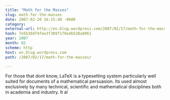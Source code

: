 ```yaml
---
title: "Math for the Masses"
slug: math-for-the-masses
date: 2007-02-20 16:15:40 -0600
category: 
external-url: http://en.blog.wordpress.com/2007/02/17/math-for-the-masses/
hash: 7e5b38d74fee3f309f1f0a4b538a8061
year: 2007
month: 02
scheme: http
host: en.blog.wordpress.com
path: /2007/02/17/math-for-the-masses/

---
```


For those that dont know, LaTeX is a typesetting system particularly well suited for documents of a mathematical persuasion. Its used almost exclusively by many technical, scientific and mathematical disciplines both in academia and industry. It al
